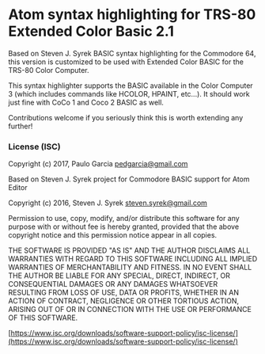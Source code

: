 # Atom syntax highlighting for TRS-80 Extended Color Basic 2.1

Based on Steven J. Syrek BASIC syntax highlighting for the Commodore 64, this version is customized to be used with Extended Color BASIC for the TRS-80 Color Computer.

This syntax highlighter supports the BASIC available in the Color Computer 3 (which includes commands like HCOLOR, HPAINT, etc...). It should work just fine with CoCo 1 and Coco 2 BASIC as well.

Contributions welcome if you seriously think this is worth extending any further!

### License (ISC)

Copyright (c) 2017, Paulo Garcia <pedgarcia@gmail.com>

Based on Steven J. Syrek project for Commodore BASIC support for Atom Editor

Copyright (c) 2016, Steven J. Syrek <steven.syrek@gmail.com>

Permission to use, copy, modify, and/or distribute this software for any purpose
with or without fee is hereby granted, provided that the above copyright notice
and this permission notice appear in all copies.

THE SOFTWARE IS PROVIDED "AS IS" AND THE AUTHOR DISCLAIMS ALL WARRANTIES WITH
REGARD TO THIS SOFTWARE INCLUDING ALL IMPLIED WARRANTIES OF MERCHANTABILITY AND
FITNESS. IN NO EVENT SHALL THE AUTHOR BE LIABLE FOR ANY SPECIAL, DIRECT,
INDIRECT, OR CONSEQUENTIAL DAMAGES OR ANY DAMAGES WHATSOEVER RESULTING FROM LOSS
OF USE, DATA OR PROFITS, WHETHER IN AN ACTION OF CONTRACT, NEGLIGENCE OR OTHER
TORTIOUS ACTION, ARISING OUT OF OR IN CONNECTION WITH THE USE OR PERFORMANCE OF
THIS SOFTWARE.

[https://www.isc.org/downloads/software-support-policy/isc-license/](https://www.isc.org/downloads/software-support-policy/isc-license/)
